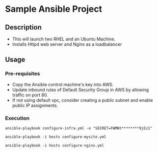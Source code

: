 # Sample Ansible Project
## Description
- This will launch two RHEL and an Ubuntu Machine.
- Installs Httpd web server and Nginx as a loadbalancer

## Usage
### Pre-requisites
- Copy the Ansible control machine's key into AWS.
- Update inbound rules of Default Security Group in AWS by allowing traffic on port 80.
- If not using default vpc, consider creating a public subnet and enable public IP assignments.

### Execution
`ansible-playbook configure-infra.yml -e "SECRET=FWMNt********9jEz1"`

`ansible-playbook -i hosts configure-mysite.yml`

`ansible-playbook -i hosts configure-nginx.yml`
